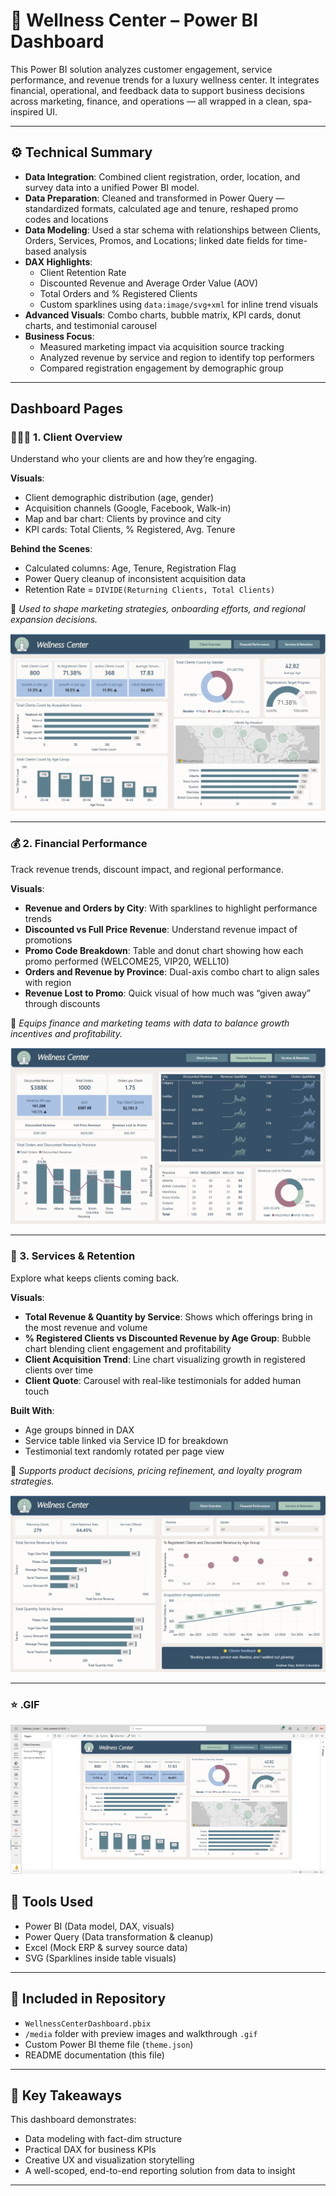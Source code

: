 # 🌿 Wellness Center – Power BI Dashboard

This Power BI solution analyzes customer engagement, service performance, and revenue trends for a luxury wellness center. It integrates financial, operational, and feedback data to support business decisions across marketing, finance, and operations — all wrapped in a clean, spa-inspired UI.

---
## ⚙️ Technical Summary
- **Data Integration**: Combined client registration, order, location, and survey data into a unified Power BI model.
- **Data Preparation**: Cleaned and transformed in Power Query — standardized formats, calculated age and tenure, reshaped promo codes and locations
- **Data Modeling**: Used a star schema with relationships between Clients, Orders, Services, Promos, and Locations; linked date fields for time-based analysis
- **DAX Highlights**:
  - Client Retention Rate
  - Discounted Revenue and Average Order Value (AOV)
  - Total Orders and % Registered Clients
  - Custom sparklines using `data:image/svg+xml` for inline trend visuals
- **Advanced Visuals**: Combo charts, bubble matrix, KPI cards, donut charts, and testimonial carousel
- **Business Focus**:
  - Measured marketing impact via acquisition source tracking
  - Analyzed revenue by service and region to identify top performers
  - Compared registration engagement by demographic group
    
---

## Dashboard Pages

### 🧘🏼‍♀️ 1. Client Overview

Understand who your clients are and how they’re engaging.

**Visuals**:
- Client demographic distribution (age, gender)
- Acquisition channels (Google, Facebook, Walk-in)
- Map and bar chart: Clients by province and city
- KPI cards: Total Clients, % Registered, Avg. Tenure

**Behind the Scenes**:
- Calculated columns: Age, Tenure, Registration Flag
- Power Query cleanup of inconsistent acquisition data
- Retention Rate = `DIVIDE(Returning Clients, Total Clients)`

📌 *Used to shape marketing strategies, onboarding efforts, and regional expansion decisions.*

![Client Overview](media/ClientOverview.png)

---

### 💰 2. Financial Performance

Track revenue trends, discount impact, and regional performance.

**Visuals**:
- **Revenue and Orders by City**: With sparklines to highlight performance trends
- **Discounted vs Full Price Revenue**: Understand revenue impact of promotions
- **Promo Code Breakdown**: Table and donut chart showing how each promo performed (WELCOME25, VIP20, WELL10)
- **Orders and Revenue by Province**: Dual-axis combo chart to align sales with region
- **Revenue Lost to Promo**: Quick visual of how much was “given away” through discounts

📌 *Equips finance and marketing teams with data to balance growth incentives and profitability.*

![Financial Performance](media/FinancialPerformance.png)

---

### 🌿 3. Services & Retention

Explore what keeps clients coming back.

**Visuals**:
- **Total Revenue & Quantity by Service**: Shows which offerings bring in the most revenue and volume
- **% Registered Clients vs Discounted Revenue by Age Group**: Bubble chart blending client engagement and profitability
- **Client Acquisition Trend**: Line chart visualizing growth in registered clients over time
- **Client Quote**: Carousel with real-like testimonials for added human touch

**Built With**:
- Age groups binned in DAX
- Service table linked via Service ID for breakdown
- Testimonial text randomly rotated per page view

📌 *Supports product decisions, pricing refinement, and loyalty program strategies.*

![Services and Retention](media/Services&Retention.png)
  
---
### ⭐ .GIF
![Services and Retention](media/Wellness_Center.gif)

## 🧩 Tools Used

- Power BI (Data model, DAX, visuals)
- Power Query (Data transformation & cleanup)
- Excel (Mock ERP & survey source data)
- SVG (Sparklines inside table visuals)

---

## 📁 Included in Repository

- `WellnessCenterDashboard.pbix`
- `/media` folder with preview images and walkthrough `.gif`
- Custom Power BI theme file (`theme.json`)
- README documentation (this file)

---

## 🧠 Key Takeaways

This dashboard demonstrates:

- Data modeling with fact-dim structure
- Practical DAX for business KPIs
- Creative UX and visualization storytelling
- A well-scoped, end-to-end reporting solution from data to insight

---
